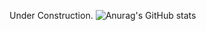 Under Construction.
![Anurag's GitHub stats](https://github-readme-stats.vercel.app/api?username=BlankSpot08&show_icons=true)
